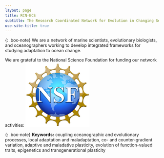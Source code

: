 ```yaml
---
layout: page
title: RCN-ECS
subtitle: The Research Coordinated Network for Evolution in Changing Seas
use-site-title: true
---
```

 
{: .box-note}
We are a network of marine scientists, evolutionary biologists, and oceanographers working to develop integrated frameworks for studying adaptation to ocean change.

We are grateful to the National Science Foundation for funding our network activities:
![NSF-logo](/img/Nsf-logo.png)

{: .box-note}
**Keywords:** coupling oceanographic and evolutionary processes, local adaptation and maladaptation, co- and counter-gradient variation, adaptive and maladative plasticity, evolution of function-valued traits, epigenetics and transgenerational plasticity
